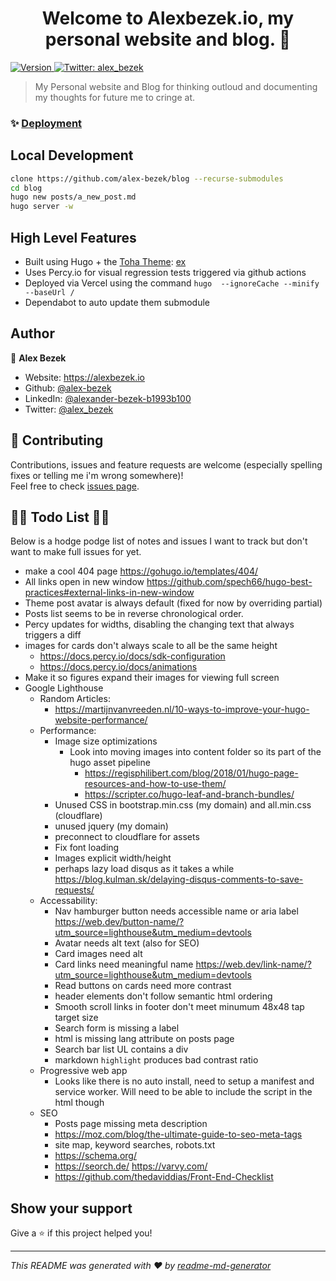 <h1 align="center">Welcome to Alexbezek.io, my personal website and blog. 👋</h1>
<p>
  <a href="https://percy.io/alex-bezek/blog" target="_blank">
    <img alt="Version" src="https://percy.io/static/images/percy-badge.svg">
  </a>
  <a href="https://twitter.com/alex_bezek" target="_blank">
    <img alt="Twitter: alex_bezek" src="https://img.shields.io/twitter/follow/alex_bezek.svg?style=social" />
  </a>
</p>

> My Personal website and Blog for thinking outloud and documenting my thoughts for future me to cringe at.

### ✨ [Deployment](https://alexbezek.io)

## Local Development

```sh
clone https://github.com/alex-bezek/blog --recurse-submodules
cd blog
hugo new posts/a_new_post.md
hugo server -w
```

## High Level Features
* Built using Hugo + the [Toha Theme](https://github.com/hossainemruz/toha/): [ex](https://github.com/hossainemruz/toha-example-site)
* Uses Percy.io for visual regression tests triggered via github actions
* Deployed via Vercel using the command `hugo  --ignoreCache --minify --baseUrl /`
* Dependabot to auto update them submodule

## Author

👤 **Alex Bezek**

* Website: https://alexbezek.io
* Github: [@alex-bezek](https://github.com/alex-bezek)
* LinkedIn: [@alexander-bezek-b1993b100](https://linkedin.com/in/alexander-bezek-b1993b100)
* Twitter: [@alex\_bezek](https://twitter.com/alex_bezek)

## 🤝 Contributing

Contributions, issues and feature requests are welcome (especially spelling fixes or telling me i'm wrong somewhere)!<br />Feel free to check [issues page](https://github.com/alex-bezek/blog/issues).

## 🚧🚧 Todo List 🚧🚧

Below is a hodge podge list of notes and issues I want to track but don't want to make full issues for yet.

* make a cool 404 page https://gohugo.io/templates/404/
* All links open in new window https://github.com/spech66/hugo-best-practices#external-links-in-new-window
* Theme post avatar is always default (fixed for now by overriding partial)
* Posts list seems to be in reverse chronological order.
* Percy updates for widths, disabling the changing text that always triggers a diff
* images for cards don't always scale to all be the same height
  * https://docs.percy.io/docs/sdk-configuration
  * https://docs.percy.io/docs/animations
* Make it so figures expand their images for viewing full screen
* Google Lighthouse
  * Random Articles:
    * https://martijnvanvreeden.nl/10-ways-to-improve-your-hugo-website-performance/
  * Performance:
    * Image size optimizations
      * Look into moving images into content folder so its part of the hugo asset pipeline
        * https://regisphilibert.com/blog/2018/01/hugo-page-resources-and-how-to-use-them/
        * https://scripter.co/hugo-leaf-and-branch-bundles/
    * Unused CSS in bootstrap.min.css (my domain) and all.min.css (cloudflare)
    * unused jquery (my domain)
    * preconnect to cloudflare for assets
    * Fix font loading
    * Images explicit width/height
    * perhaps lazy load disqus as it takes a while https://blog.kulman.sk/delaying-disqus-comments-to-save-requests/
  * Accessability:
    * Nav hamburger button needs accessible name or aria label https://web.dev/button-name/?utm_source=lighthouse&utm_medium=devtools
    * Avatar needs alt text (also for SEO)
    * Card images need alt
    * Card links need meaningful name https://web.dev/link-name/?utm_source=lighthouse&utm_medium=devtools
    * Read buttons on cards need more contrast
    * header elements don't follow semantic html ordering
    * Smooth scroll links in footer don't meet minumum 48x48 tap target size
    * Search form is missing a label
    * html is missing lang attribute on posts page
    * Search bar list UL contains a div
    * markdown `highlight` produces bad contrast ratio
  * Progressive web app
    * Looks like there is no auto install, need to setup a manifest and service worker. Will need to be able to include the script in the html though
  * SEO
    * Posts page missing meta description
    * https://moz.com/blog/the-ultimate-guide-to-seo-meta-tags
    * site map, keyword searches, robots.txt
    * https://schema.org/
    * https://seorch.de/ https://varvy.com/
    * https://github.com/thedaviddias/Front-End-Checklist

## Show your support

Give a ⭐️ if this project helped you!

***
_This README was generated with ❤️ by [readme-md-generator](https://github.com/kefranabg/readme-md-generator)_
